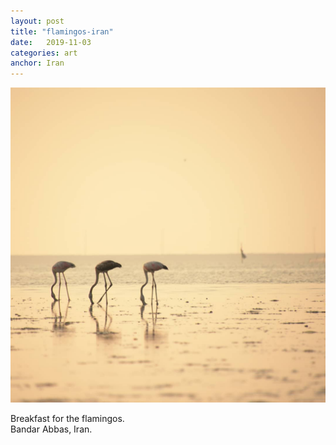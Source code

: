 ```yaml
---
layout: post
title: "flamingos-iran"
date:   2019-11-03
categories: art
anchor: Iran
---
```


![flamingos-iran](/img/arts/flamingos-iran.jpg)


<span class='image-details'>
Breakfast for the flamingos.<br/>
Bandar Abbas, Iran.
</span>
